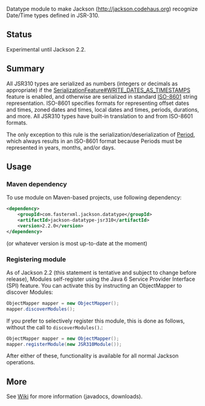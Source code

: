 Datatype module to make Jackson (http://jackson.codehaus.org) recognize Date/Time types defined in JSR-310.

## Status

Experimental until Jackson 2.2.

## Summary

All JSR310 types are serialized as numbers (integers or decimals as appropriate) if the
[SerializationFeature#WRITE_DATES_AS_TIMESTAMPS](http://fasterxml.github.com/jackson-databind/javadoc/2.2.0/com/fasterxml/jackson/databind/SerializationFeature.html#WRITE_DATES_AS_TIMESTAMPS)
feature is enabled, and otherwise are serialized in standard [ISO-8601](http://en.wikipedia.org/wiki/ISO_8601)
string representation. ISO-8601 specifies formats for representing offset dates and times, zoned dates and times,
local dates and times, periods, durations, and more. All JSR310 types have built-in translation to and from
ISO-8601 formats.

The only exception to this rule is the serialization/deserialization of
[Period](http://download.java.net/jdk8/docs/api/java/time/Period.html), which always
results in an ISO-8601 format because Periods must be represented in years, months, and/or days.

## Usage

### Maven dependency

To use module on Maven-based projects, use following dependency:

```xml
<dependency>
    <groupId>com.fasterxml.jackson.datatype</groupId>
    <artifactId>jackson-datatype-jsr310</artifactId>
    <version>2.2.0</version>
</dependency>
```

(or whatever version is most up-to-date at the moment)

### Registering module

As of Jackson 2.2 (this statement is tentative and subject to change before release), Modules self-register using the
Java 6 Service Provider Interface (SPI) feature. You can activate this by instructing an ObjectMapper to discover
Modules:

```java
ObjectMapper mapper = new ObjectMapper();
mapper.discoverModules();
```

If you prefer to selectively register this module, this is done as follows, without the call to `discoverModules()`.:

```java
ObjectMapper mapper = new ObjectMapper();
mapper.registerModule(new JSR310Module());
```

After either of these, functionality is available for all normal Jackson operations.

## More

See [Wiki](jackson-datatype-jsr310/wiki) for more information (javadocs, downloads).
